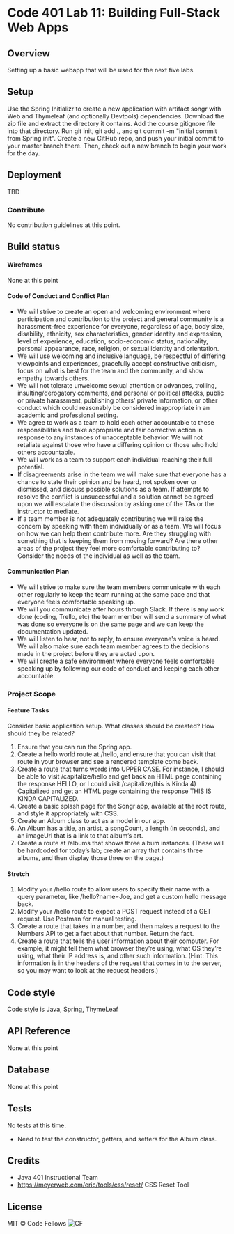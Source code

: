 # Code 401 Lab 11: Building Full-Stack Web Apps

## Overview
Setting up a basic webapp that will be used for the next five labs.

## Setup
Use the Spring Initializr to create a new application with artifact songr with Web and Thymeleaf (and optionally Devtools) dependencies. Download the zip file and extract the directory it contains. Add the course gitignore file into that directory. Run git init, git add ., and git commit -m "initial commit from Spring init". Create a new GitHub repo, and push your initial commit to your master branch there. Then, check out a new branch to begin your work for the day.

## Deployment
TBD

### Contribute
No contribution guidelines at this point. 

## Build status

#### Wireframes
None at this point

#### Code of Conduct and Conflict Plan
- We will strive to create an open and welcoming environment where participation and contribution to the project and general community is a harassment-free experience for everyone, regardless of age, body size, disability, ethnicity, sex characteristics, gender identity and expression, level of experience, education, socio-economic status, nationality, personal appearance, race, religion, or sexual identity and orientation.
- We will use welcoming and inclusive language, be respectful of differing viewpoints and experiences, gracefully accept constructive criticism, focus on what is best for the team and the community, and show empathy towards others.
- We will not tolerate unwelcome sexual attention or advances, trolling, insulting/derogatory comments, and personal or political attacks, public or private harassment, publishing others’ private information, or other conduct which could reasonably be considered inappropriate in an academic and professional setting.
- We agree to work as a team to hold each other accountable to these responsibilities and take appropriate and fair corrective action in response to any instances of unacceptable behavior. We will not retaliate against those who have a differing opinion or those who hold others accountable.
- We will work as a team to support each individual reaching their full potential.
- If disagreements arise in the team we will make sure that everyone has a chance to state their opinion and be heard, not spoken over or dismissed, and discuss possible solutions as a team. If attempts to resolve the conflict is unsuccessful and a solution cannot be agreed upon we will escalate the discussion by asking one of the TAs or the instructor to mediate.
- If a team member is not adequately contributing we will raise the concern by speaking with them individually or as a team. We will focus on how we can help them contribute more. Are they struggling with something that is keeping them from moving forward? Are there other areas of the project they feel more comfortable contributing to? Consider the needs of the individual as well as the team.

#### Communication Plan
- We will strive to make sure the team members communicate with each other regularly to keep the team running at the same pace and that everyone feels comfortable speaking up.
- We will you communicate after hours through Slack. If there is any work done (coding, Trello, etc) the team member will send a summary of what was done so everyone is on the same page and we can keep the documentation updated.
- We will listen to hear, not to reply, to ensure everyone's voice is heard. We will also make sure each team member agrees to the decisions made in the project before they are acted upon.
- We will create a safe environment where everyone feels comfortable speaking up by following our code of conduct and keeping each other accountable.

### Project Scope
#### Feature Tasks
Consider basic application setup. What classes should be created? How should they be related?

1) Ensure that you can run the Spring app.
2) Create a hello world route at /hello, and ensure that you can visit that route in your browser and see a rendered template come back.
3) Create a route that turns words into UPPER CASE. For instance, I should be able to visit /capitalize/hello and get back an HTML page containing the response HELLO, or I could visit /capitalize/this is Kinda 4) Capitalized and get an HTML page containing the response THIS IS KINDA CAPITALIZED.
5) Create a basic splash page for the Songr app, available at the root route, and style it appropriately with CSS.
6) Create an Album class to act as a model in our app.
7) An Album has a title, an artist, a songCount, a length (in seconds), and an imageUrl that is a link to that album’s art.
8) Create a route at /albums that shows three album instances. (These will be hardcoded for today’s lab; create an array that contains three albums, and then display those three on the page.)

#### Stretch
1) Modify your /hello route to allow users to specify their name with a query parameter, like /hello?name=Joe, and get a custom hello message back.
2) Modify your /hello route to expect a POST request instead of a GET request. Use Postman for manual testing.
3) Create a route that takes in a number, and then makes a request to the Numbers API to get a fact about that number. Return the fact.
4) Create a route that tells the user information about their computer. For example, it might tell them what browser they’re using, what OS they’re using, what their IP address is, and other such information. (Hint: This information is in the headers of the request that comes in to the server, so you may want to look at the request headers.)

## Code style
Code style is Java, Spring, ThymeLeaf

## API Reference
None at this point

## Database 
None at this point

## Tests
No tests at this time. 
* Need to test the constructor, getters, and setters for the Album class.

## Credits
* Java 401 Instructional Team
* https://meyerweb.com/eric/tools/css/reset/ CSS Reset Tool

## License
MIT © Code Fellows
![CF](https://i.imgur.com/7v5ASc8.png)